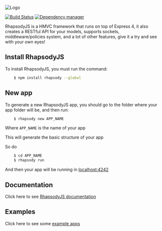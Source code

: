 ![Logo](https://cloud.githubusercontent.com/assets/4325587/2675412/53a4b692-c118-11e3-8147-2f7d99355ae5.png)

[![Build Status](https://travis-ci.org/rhapsodyjs/RhapsodyJS.svg?branch=master)](https://travis-ci.org/rhapsodyjs/RhapsodyJS) [![Dependency manager](https://david-dm.org/rhapsodyjs/rhapsodyjs.png)](https://david-dm.org/rhapsodyjs/rhapsodyjs)

RhapsodyJS is a HMVC framework that runs on top of Express 4, it also creates a RESTful API for your models, supports sockets, middleware/policies system, and a lot of other features, give it a try and see with your own eyes!

## Install RhapsodyJS

To install RhapsodyJS, you must run the command:

```sh
    $ npm install rhapsody --global 
```

## New app

To generate a new RhapsodyJS app, you should go to the folder where your app folder will be, and then run:

```sh
    $ rhapsody new APP_NAME
```

Where `APP_NAME` is the name of your app

This will generate the basic structure of your app

So do

```sh
    $ cd APP_NAME
    $ rhapsody run
```

And then your app will be running in [localhost:4242](http://localhost:4242)

## Documentation

Click here to see [RhapsodyJS documentation](http://rhapsodyjs.github.io/)

## Examples

Click here to see some [example apps](https://github.com/rhapsodyjs/RhapsodyJS-examples)
